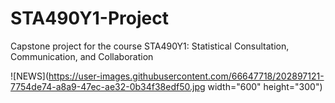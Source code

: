 # STA490Y1-Project
Capstone project for the course STA490Y1: Statistical Consultation, Communication, and Collaboration

![NEWS](https://user-images.githubusercontent.com/66647718/202897121-7754de74-a8a9-47ec-ae32-0b34f38edf50.jpg width="600" height="300")
